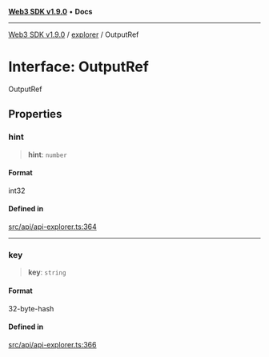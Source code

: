 [**Web3 SDK v1.9.0**](../../../README.md) • **Docs**

***

[Web3 SDK v1.9.0](../../../globals.md) / [explorer](../README.md) / OutputRef

# Interface: OutputRef

OutputRef

## Properties

### hint

> **hint**: `number`

#### Format

int32

#### Defined in

[src/api/api-explorer.ts:364](https://github.com/Mystic-Nayy/alephium-web3/blob/c1afd789a197ce5fe21f08c2965942090157c33d/packages/web3/src/api/api-explorer.ts#L364)

***

### key

> **key**: `string`

#### Format

32-byte-hash

#### Defined in

[src/api/api-explorer.ts:366](https://github.com/Mystic-Nayy/alephium-web3/blob/c1afd789a197ce5fe21f08c2965942090157c33d/packages/web3/src/api/api-explorer.ts#L366)
